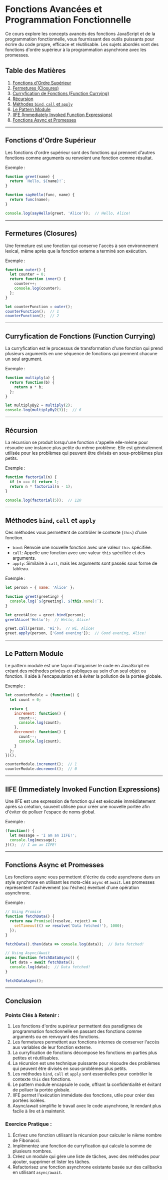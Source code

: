 
# Fonctions Avancées et Programmation Fonctionnelle

Ce cours explore les concepts avancés des fonctions JavaScript et de la programmation fonctionnelle, vous fournissant des outils puissants pour écrire du code propre, efficace et réutilisable. Les sujets abordés vont des fonctions d'ordre supérieur à la programmation asynchrone avec les promesses.

## Table des Matières
1. [Fonctions d'Ordre Supérieur](#fonctions-d'ordre-supérieur)
2. [Fermetures (Closures)](#fermetures-closures)
3. [Curryfication de Fonctions (Function Currying)](#curryfication-de-fonctions-function-currying)
4. [Récursion](#récursion)
5. [Méthodes `bind`, `call` et `apply`](#méthodes-bind-call-et-apply)
6. [Le Pattern Module](#le-pattern-module)
7. [IIFE (Immediately Invoked Function Expressions)](#iife-immediately-invoked-function-expressions)
8. [Fonctions Async et Promesses](#fonctions-async-et-promesses)

---

## Fonctions d'Ordre Supérieur
Les fonctions d'ordre supérieur sont des fonctions qui prennent d'autres fonctions comme arguments ou renvoient une fonction comme résultat.

Exemple :
```javascript
function greet(name) {
  return `Hello, ${name}!`;
}

function sayHello(func, name) {
  return func(name);
}

console.log(sayHello(greet, 'Alice'));  // Hello, Alice!
```

---

## Fermetures (Closures)
Une fermeture est une fonction qui conserve l'accès à son environnement lexical, même après que la fonction externe a terminé son exécution.

Exemple :
```javascript
function outer() {
  let counter = 0;
  return function inner() {
    counter++;
    console.log(counter);
  };
}

let counterFunction = outer();
counterFunction();  // 1
counterFunction();  // 2
```

---

## Curryfication de Fonctions (Function Currying)
La curryfication est le processus de transformation d'une fonction qui prend plusieurs arguments en une séquence de fonctions qui prennent chacune un seul argument.

Exemple :
```javascript
function multiply(a) {
  return function(b) {
    return a * b;
  };
}

let multiplyBy2 = multiply(2);
console.log(multiplyBy2(3));  // 6
```

---

## Récursion
La récursion se produit lorsqu'une fonction s'appelle elle-même pour résoudre une instance plus petite du même problème. Elle est généralement utilisée pour les problèmes qui peuvent être divisés en sous-problèmes plus petits.

Exemple :
```javascript
function factorial(n) {
  if (n === 0) return 1;
  return n * factorial(n - 1);
}

console.log(factorial(5));  // 120
```

---

## Méthodes `bind`, `call` et `apply`
Ces méthodes vous permettent de contrôler le contexte (`this`) d'une fonction.

- `bind`: Renvoie une nouvelle fonction avec une valeur `this` spécifiée.
- `call`: Appelle une fonction avec une valeur `this` spécifiée et des arguments.
- `apply`: Similaire à `call`, mais les arguments sont passés sous forme de tableau.

Exemple :
```javascript
let person = { name: 'Alice' };

function greet(greeting) {
  console.log(`${greeting}, ${this.name}!`);
}

let greetAlice = greet.bind(person);
greetAlice('Hello');  // Hello, Alice!

greet.call(person, 'Hi');  // Hi, Alice!
greet.apply(person, ['Good evening']);  // Good evening, Alice!
```

---

## Le Pattern Module
Le pattern module est une façon d'organiser le code en JavaScript en créant des méthodes privées et publiques au sein d'un seul objet ou fonction. Il aide à l'encapsulation et à éviter la pollution de la portée globale.

Exemple :
```javascript
let counterModule = (function() {
  let count = 0;

  return {
    increment: function() {
      count++;
      console.log(count);
    },
    decrement: function() {
      count--;
      console.log(count);
    }
  };
})();

counterModule.increment();  // 1
counterModule.decrement();  // 0
```

---

## IIFE (Immediately Invoked Function Expressions)
Une IIFE est une expression de fonction qui est exécutée immédiatement après sa création, souvent utilisée pour créer une nouvelle portée afin d'éviter de polluer l'espace de noms global.

Exemple :
```javascript
(function() {
  let message = 'I am an IIFE!';
  console.log(message);
})();  // I am an IIFE!
```

---

## Fonctions Async et Promesses
Les fonctions async vous permettent d'écrire du code asynchrone dans un style synchrone en utilisant les mots-clés `async` et `await`. Les promesses représentent l'achèvement (ou l'échec) éventuel d'une opération asynchrone.

Exemple :
```javascript
// Using Promise
function fetchData() {
  return new Promise((resolve, reject) => {
    setTimeout(() => resolve('Data fetched!'), 1000);
  });
}

fetchData().then(data => console.log(data));  // Data fetched!

// Using Async/Await
async function fetchDataAsync() {
  let data = await fetchData();
  console.log(data);  // Data fetched!
}

fetchDataAsync();
```

---

## Conclusion

### Points Clés à Retenir :
1. Les fonctions d'ordre supérieur permettent des paradigmes de programmation fonctionnelle en passant des fonctions comme arguments ou en renvoyant des fonctions.
2. Les fermetures permettent aux fonctions internes de conserver l'accès aux variables de leur fonction externe.
3. La curryfication de fonctions décompose les fonctions en parties plus petites et réutilisables.
4. La récursion est une technique puissante pour résoudre des problèmes qui peuvent être divisés en sous-problèmes plus petits.
5. Les méthodes `bind`, `call` et `apply` sont essentielles pour contrôler le contexte `this` des fonctions.
6. Le pattern module encapsule le code, offrant la confidentialité et évitant de polluer la portée globale.
7. IIFE permet l'exécution immédiate des fonctions, utile pour créer des portées isolées.
8. Async/await simplifie le travail avec le code asynchrone, le rendant plus facile à lire et à maintenir.

### Exercice Pratique :
1. Écrivez une fonction utilisant la récursion pour calculer le nième nombre de Fibonacci.
2. Implémentez une fonction de curryfication qui calcule la somme de plusieurs nombres.
3. Créez un module qui gère une liste de tâches, avec des méthodes pour ajouter, supprimer et lister les tâches.
4. Refactorisez une fonction asynchrone existante basée sur des callbacks en utilisant `async/await`.
